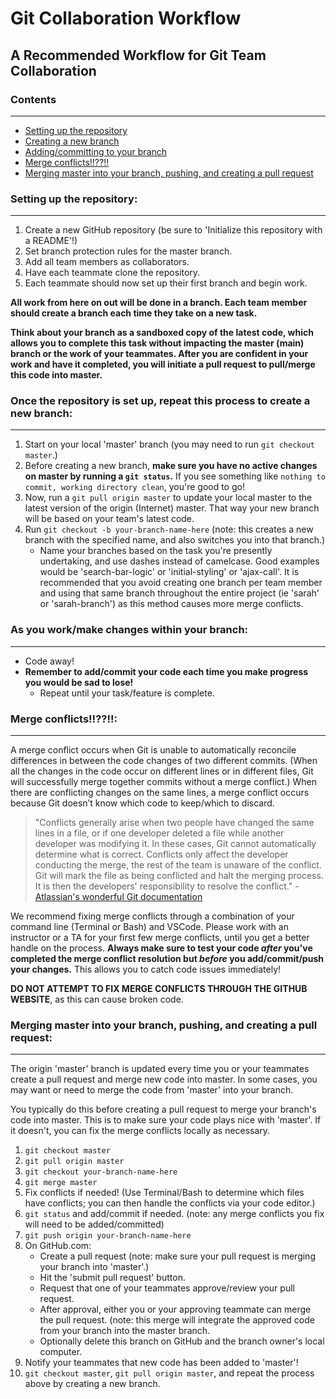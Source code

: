 # Git Collaboration Workflow

## A Recommended Workflow for Git Team Collaboration

### Contents
- - -
* [Setting up the repository](#setting-up-the-repository)
* [Creating a new branch](#once-the-repository-is-set-up,-repeat-this-process-to-create-a-new-branch)
* [Adding/committing to your branch](#as-you-work/make-changes-within-your-branch)
* [Merge conflicts!!??!!](#merge-conflicts!!??!!)
* [Merging master into your branch, pushing, and creating a pull request](#merging-master-into-your-branch,-pushing,-and-creating-a-pull-request)




### Setting up the repository:
- - -
1. Create a new GitHub repository (be sure to 'Initialize this repository with a README'!)
2. Set branch protection rules for the master branch.
3. Add all team members as collaborators.
4. Have each teammate clone the repository.
5. Each teammate should now set up their first branch and begin work. 

  **All work from here on out will be done in a branch. Each team member should create a branch each time they take on a new task.**

  **Think about your branch as a sandboxed copy of the latest code, which allows you to complete this task without impacting the master (main) branch or the work of your teammates. After you are confident in your work and have it completed, you will initiate a pull request to pull/merge this code into master.**


### Once the repository is set up, repeat this process to create a new branch:
- - -
1. Start on your local 'master' branch (you may need to run `git checkout master`.)
2. Before creating a new branch, **make sure you have no active changes on master by running a `git status`.** If you see something like `nothing to commit, working directory clean`, you're good to go!
3. Now, run a `git pull origin master` to update your local master to the latest version of the origin (Internet) master. That way your new branch will be based on your team's latest code.
4. Run `git checkout -b your-branch-name-here` (note: this creates a new branch with the specified name, and also switches you into that branch.) 
    - Name your branches based on the task you're presently undertaking, and use dashes instead of camelcase. Good examples would be 'search-bar-logic' or 'initial-styling' or 'ajax-call'. It is recommended that you avoid creating one branch per team member and using that same branch throughout the entire project (ie 'sarah' or 'sarah-branch') as this method causes more merge conflicts.     



### As you work/make changes within your branch:
- - -
- Code away!
- **Remember to add/commit your code each time you make progress you would be sad to lose!**
    - Repeat until your task/feature is complete. 

    
### Merge conflicts!!??!!:
- - -
A merge conflict occurs when Git is unable to automatically reconcile differences in between the code changes of two different commits. (When all the changes in the code occur on different lines or in different files, Git will successfully merge together commits without a merge conflict.) When there are conflicting changes on the same lines, a merge conflict occurs because Git doesn’t know which code to keep/which to discard.

> "Conflicts generally arise when two people have changed the same lines in a file, or if one developer deleted a file while another developer was modifying it. In these cases, Git cannot automatically determine what is correct. Conflicts only affect the developer conducting the merge, the rest of the team is unaware of the conflict. Git will mark the file as being conflicted and halt the merging process. It is then the developers' responsibility to resolve the conflict." - [Atlassian's wonderful Git documentation](https://www.atlassian.com/git/tutorials/using-branches/merge-conflicts)

We recommend fixing merge conflicts through a combination of your command line (Terminal or Bash) and VSCode. Please work with an instructor or a TA for your first few merge conflicts, until you get a better handle on the process. **Always make sure to test your code *after* you've completed the merge conflict resolution but *before* you add/commit/push your changes.** This allows you to catch code issues immediately!

**DO NOT ATTEMPT TO FIX MERGE CONFLICTS THROUGH THE GITHUB WEBSITE**, as this can cause broken code.


### Merging master into your branch, pushing, and creating a pull request:
- - -
The origin 'master' branch is updated every time you or your teammates create a pull request and merge new code into master. In some cases, you may want or need to merge the code from 'master' into your branch. 

You typically do this before creating a pull request to merge your branch's code into master. This is to make sure your code plays nice with 'master'. If it doesn't, you can fix the merge conflicts locally as necessary.
1. `git checkout master`
2. `git pull origin master`
3. `git checkout your-branch-name-here`
4. `git merge master`
5. Fix conflicts if needed! (Use Terminal/Bash to determine which files have conflicts; you can then handle the conflicts via your code editor.)
6. `git status` and add/commit if needed. (note: any merge conflicts you fix will need to be added/committed)
7. `git push origin your-branch-name-here`
8. On GitHub.com:
    - Create a pull request (note: make sure your pull request is merging your branch into 'master'.)
    - Hit the 'submit pull request' button.
    - Request that one of your teammates approve/review your pull request.
    - After approval, either you or your approving teammate can merge the pull request. (note: this merge will integrate the approved code from your branch into the master branch.
    - Optionally delete this branch on GitHub and the branch owner's local computer.
9. Notify your teammates that new code has been added to 'master'!
10. `git checkout master`, `git pull origin master`, and repeat the process above by creating a new branch.
